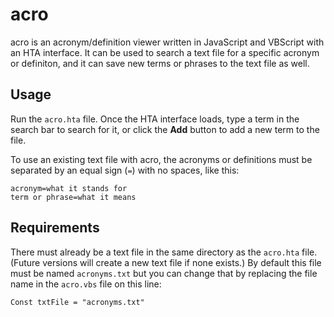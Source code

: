 # acro
acro is an acronym/definition viewer written in JavaScript and VBScript with an HTA interface. It can be used to search a text file for a specific acronym or definiton, and it can save new terms or phrases to the text file as well.

## Usage
Run the `acro.hta` file. Once the HTA interface loads, type a term in the search bar to search for it, or click the **Add** button to add a new term to the file.

To use an existing text file with acro, the acronyms or definitions must be separated by an equal sign (`=`) with no spaces, like this:

    acronym=what it stands for
    term or phrase=what it means

## Requirements
There must already be a text file in the same directory as the `acro.hta` file. (Future versions will create a new text file if none exists.) By default this file must be named `acronyms.txt` but you can change that by replacing the file name in the `acro.vbs` file on this line:
```vbs
Const txtFile = "acronyms.txt"
